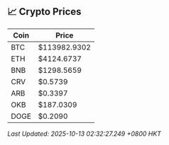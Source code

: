 ## 📈 Crypto Prices

| Coin | Price |
| ---- | ----- |
| BTC | $113982.9302 |
| ETH | $4124.6737 |
| BNB | $1298.5659 |
| CRV | $0.5739 |
| ARB | $0.3397 |
| OKB | $187.0309 |
| DOGE | $0.2090 |

_Last Updated: 2025-10-13 02:32:27.249 +0800 HKT_